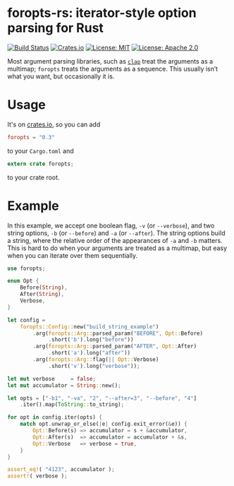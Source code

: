 # foropts-rs: iterator-style option parsing for Rust

[![Build Status](https://travis-ci.org/tov/foropts-rs.svg?branch=master)](https://travis-ci.org/tov/foropts-rs)
[![Crates.io](https://img.shields.io/crates/v/foropts.svg?maxAge=2592000)](https://crates.io/crates/foropts)
[![License: MIT](https://img.shields.io/badge/license-MIT-blue.svg)](LICENSE-MIT)
[![License: Apache 2.0](https://img.shields.io/badge/license-Apache_2.0-blue.svg)](LICENSE-APACHE)

Most argument parsing libraries, such as
[`clap`](https://crates.io/crates/clap) treat the arguments as a
multimap; `foropts` treats the arguments as a sequence. This usually
isn’t what you want, but occasionally it is.

# Usage

It's on [crates.io](https://crates.io/crates/foropts), so you can add

```toml
foropts = "0.3"
```

to your `Cargo.toml` and

```rust
extern crate foropts;
```

to your crate root.

# Example

In this example, we accept one boolean flag, `-v` (or `--verbose`), and two
string options, `-b` (or `--before`) and `-a` (or `--after`). The string options
build a string, where the relative order of the appearances of `-a` and `-b` matters.
This is hard to do when your arguments are treated as a multimap, but easy when
you can iterate over them sequentially.

```rust
use foropts;

enum Opt {
    Before(String),
    After(String),
    Verbose,
}

let config =
    foropts::Config::new("build_string_example")
        .arg(foropts::Arg::parsed_param("BEFORE", Opt::Before)
             .short('b').long("before"))
        .arg(foropts::Arg::parsed_param("AFTER", Opt::After)
             .short('a').long("after"))
        .arg(foropts::Arg::flag(|| Opt::Verbose)
             .short('v').long("verbose"));

let mut verbose     = false;
let mut accumulator = String::new();

let opts = ["-b1", "-va", "2", "--after=3", "--before", "4"]
    .iter().map(ToString::to_string);

for opt in config.iter(opts) {
    match opt.unwrap_or_else(|e| config.exit_error(&e)) {
        Opt::Before(s) => accumulator = s + &accumulator,
        Opt::After(s)  => accumulator = accumulator + &s,
        Opt::Verbose   => verbose = true,
    }
}

assert_eq!( "4123", accumulator );
assert!( verbose );
```

